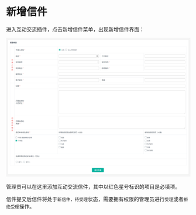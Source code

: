 # 新增信件

进入互动交流插件，点击新增信件菜单，出现新增信件界面：

![](assets/add/01.png)

管理员可以在这里添加互动交流信件，其中以红色星号标识的项目是必填项。

信件提交后信件将处于`新信件，待受理`状态，需要拥有权限的管理员进行`受理`或者`拒绝受理`操作。
